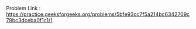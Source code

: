 Problem Link : https://practice.geeksforgeeks.org/problems/5bfe93cc7f5a214bc6342709c78bc3dceba0f1c1/1